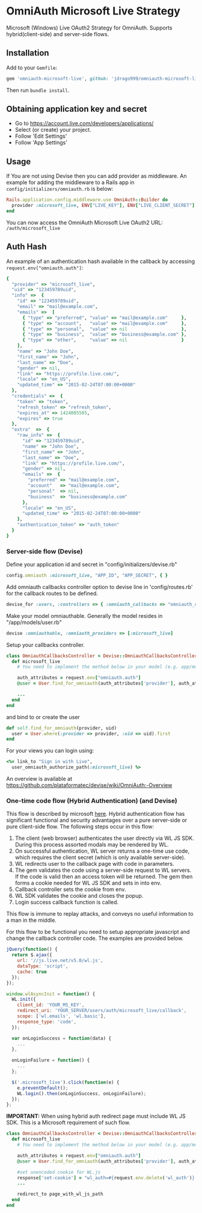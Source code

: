 # OmniAuth Microsoft Live Strategy

Microsoft (Windows) Live OAuth2 Strategy for OmniAuth.
Supports hybrid(client-side) and server-side flows.

## Installation

Add to your `Gemfile`:

```ruby
gem 'omniauth-microsoft-live', github: 'jdrago999/omniauth-microsoft-live'
```

Then run `bundle install`.

## Obtaining application key and secret

* Go to https://account.live.com/developers/applications/
* Select (or create) your project.
* Follow 'Edit Settings'
* Follow 'App Settings'

## Usage

If You are not using Devise then you can add provider as middleware.
An example for adding the middleware to a Rails app in `config/initializers/omniauth.rb` is below:

```ruby
Rails.application.config.middleware.use OmniAuth::Builder do
  provider :microsoft_live, ENV["LIVE_KEY"], ENV["LIVE_CLIENT_SECRET"]
end
```

You can now access the OmniAuth Microsoft Live OAuth2 URL: `/auth/microsoft_live`

## Auth Hash

An example of an authentication hash available in the callback by accessing `request.env["omniauth.auth"]`:

```ruby
{
  "provider" => "microsoft_live",
  "uid" => "123459789uid",
  "info" =>  {
    "id" => "123459789uid",
    "email" => "mail@example.com",
    "emails" =>  [
      { "type" => "preferred", "value" => "mail@example.com"     },
      { "type" => "account",   "value" => "mail@example.com"     },
      { "type" => "personal",  "value" => nil                    },
      { "type" => "business",  "value" => "business@example.com" },
      { "type" => "other",     "value" => nil                    }
    ],
    "name" => "John Doe",
    "first_name" => "John",
    "last_name" => "Doe",
    "gender" => nil,
    "link" => "https://profile.live.com/",
    "locale" => "en_US",
    "updated_time" => "2015-02-24T07:00:00+0000"
  },
  "credentials" =>  {
    "token" => "token",
    "refresh_token" => "refresh_token",
    "expires_at" => 1424005505,
    "expires" => true
  },
  "extra"  =>  {
    "raw_info" =>  {
      "id" => "123459789uid",
      "name" => "John Doe",
      "first_name" => "John",
      "last_name" => "Doe",
      "link" => "https://profile.live.com/",
      "gender" => nil,
      "emails" =>  {
        "preferred" => "mail@example.com",
        "account"   => "mail@example.com",
        "personal"  => nil,
        "business"  => "business@example.com"
      },
      "locale" => "en_US",
      "updated_time" => "2015-02-24T07:00:00+0000"
    },
    "authentication_token" => "auth_token"
  }
}
```

### Server-side flow (Devise)

Define your application id and secret in "config/initializers/devise.rb"

```ruby
config.omniauth :microsoft_live, "APP_ID", "APP_SECRET", { }
```

Add omniauth callbacks controller option to devise line in 'config/routes.rb' for the callback routes to be defined.

```ruby
devise_for :users, :controllers => { :omniauth_callbacks => "omniauth_callbacks" }
```

Make your model omniauthable. Generally the model resides in "/app/models/user.rb"

```ruby
devise :omniauthable, :omniauth_providers => [:microsoft_live]
```

Setup your callbacks controller.

```ruby
class OmniauthCallbacksController < Devise::OmniauthCallbacksController
  def microsoft_live
    # You need to implement the method below in your model (e.g. app/models/user.rb)

    auth_attributes = request.env["omniauth.auth"]
    @user = User.find_for_omniauth(auth_attributes['provider'], auth_attributes['uid'])

    ...
  end
end
```

and bind to or create the user

```ruby
def self.find_for_omniauth(provider, uid)
  user = User.where(:provider => provider, :uid => uid).first
end
```

For your views you can login using:

```ruby
<%= link_to "Sign in with Live",
  user_omniauth_authorize_path(:microsoft_live) %>
```

An overview is available at https://github.com/plataformatec/devise/wiki/OmniAuth:-Overview

### One-time code flow (Hybrid Authentication) (and Devise)

This flow is described by microsoft [here](https://msdn.microsoft.com/en-us/library/hh243647.aspx#authcodegrant).
Hybrid authentication flow has significant functional and security advantages over a pure server-side or pure client-side flow.  The following steps occur in this flow:

1. The client (web browser) authenticates the user directly via WL JS SDK.  During this process assorted modals may be rendered by WL.
2. On successful authentication, WL server returns a one-time use code, which requires the client secret (which is only available server-side).
3. WL redirects user to the callback page with code in parameters.
4. The gem validates the code using a server-side request to WL servers.
If the code is valid then an access token will be returned. The gem then
forms a cookie needed for WL JS SDK and sets in into env.
5. Callback controller sets the cookie from env.
6. WL SDK validates the cookie and closes the popup.
7. Login success callback function is called.

This flow is immune to replay attacks, and conveys no useful information to a man in the middle.

For this flow to be functional you need to setup appropriate javascript
and change the callback controller code. The examples are provided
below.

```javascript
jQuery(function() {
  return $.ajax({
    url: '//js.live.net/v5.0/wl.js',
    dataType: 'script',
    cache: true
  });
});

window.wlAsyncInit = function() {
  WL.init({
    client_id: 'YOUR_MS_KEY',
    redirect_uri: 'YOUR_SERVER/users/auth/microsoft_live/callback',
    scope: ['wl.emails', 'wl.basic'],
    response_type: 'code',
  });

  var onLoginSuccess = function(data) {
    ...
  },

  onLoginFailure = function() {
    ...
  };

  $('.microsoft_live').click(function(e) {
    e.preventDefault();
    WL.login().then(onLoginSuccess, onLoginFailure);
  });
};
```

**IMPORTANT:** When using hybrid auth redirect page must include WL JS
SDK. This is a Microsoft requirement of such flow.

```ruby
class OmniauthCallbacksController < Devise::OmniauthCallbacksController
  def microsoft_live
    # You need to implement the method below in your model (e.g. app/models/user.rb)

    auth_attributes = request.env["omniauth.auth"]
    @user = User.find_for_omniauth(auth_attributes['provider'], auth_attributes['uid'])

    #set unencoded cookie for WL.js
    response['set-cookie'] = "wl_auth=#{request.env.delete('wl_auth')}; domain=#{request.host}; path=/"
    ...

    redirect_to page_with_wl_js_path
  end
end
```

